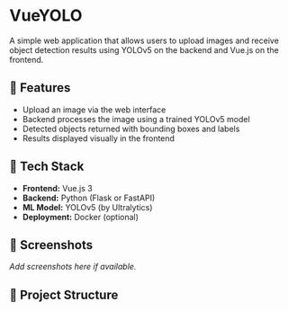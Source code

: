 # VueYOLO

A simple web application that allows users to upload images and receive object detection results using YOLOv5 on the backend and Vue.js on the frontend.

## 🚀 Features

- Upload an image via the web interface
- Backend processes the image using a trained YOLOv5 model
- Detected objects returned with bounding boxes and labels
- Results displayed visually in the frontend

## 🧠 Tech Stack

- **Frontend:** Vue.js 3
- **Backend:** Python (Flask or FastAPI)
- **ML Model:** YOLOv5 (by Ultralytics)
- **Deployment:** Docker (optional)

## 📸 Screenshots

_Add screenshots here if available._

## 📁 Project Structure

